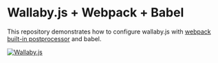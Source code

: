 # Wallaby.js + Webpack + Babel
This repository demonstrates how to configure wallaby.js with [webpack built-in postprocessor](https://wallabyjs.com/docs/integration/webpack-built-in.html) and babel.

[![Wallaby.js](https://img.shields.io/badge/wallaby.js-configured-green.svg)](https://wallabyjs.com)
